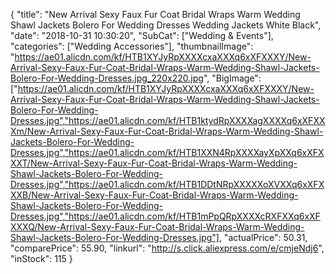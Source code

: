 {
	"title": "New Arrival Sexy Faux Fur Coat Bridal Wraps Warm Wedding Shawl Jackets Bolero For Wedding Dresses Wedding Jackets White Black",
	"date": "2018-10-31 10:30:20",
	"SubCat": ["Wedding & Events"],
	"categories": ["Wedding Accessories"],
	"thumbnailImage": "https://ae01.alicdn.com/kf/HTB1XYJyRpXXXXcxaXXXq6xXFXXXY/New-Arrival-Sexy-Faux-Fur-Coat-Bridal-Wraps-Warm-Wedding-Shawl-Jackets-Bolero-For-Wedding-Dresses.jpg_220x220.jpg",
	"BigImage": ["https://ae01.alicdn.com/kf/HTB1XYJyRpXXXXcxaXXXq6xXFXXXY/New-Arrival-Sexy-Faux-Fur-Coat-Bridal-Wraps-Warm-Wedding-Shawl-Jackets-Bolero-For-Wedding-Dresses.jpg","https://ae01.alicdn.com/kf/HTB1ktydRpXXXXagXXXXq6xXFXXXm/New-Arrival-Sexy-Faux-Fur-Coat-Bridal-Wraps-Warm-Wedding-Shawl-Jackets-Bolero-For-Wedding-Dresses.jpg","https://ae01.alicdn.com/kf/HTB1XXN4RpXXXXayXpXXq6xXFXXXT/New-Arrival-Sexy-Faux-Fur-Coat-Bridal-Wraps-Warm-Wedding-Shawl-Jackets-Bolero-For-Wedding-Dresses.jpg","https://ae01.alicdn.com/kf/HTB1DDtNRpXXXXXoXVXXq6xXFXXXB/New-Arrival-Sexy-Faux-Fur-Coat-Bridal-Wraps-Warm-Wedding-Shawl-Jackets-Bolero-For-Wedding-Dresses.jpg","https://ae01.alicdn.com/kf/HTB1mPpQRpXXXXcRXFXXq6xXFXXXQ/New-Arrival-Sexy-Faux-Fur-Coat-Bridal-Wraps-Warm-Wedding-Shawl-Jackets-Bolero-For-Wedding-Dresses.jpg"],
	"actualPrice": 50.31,
	"comparePrice": 55.90,
	"linkurl": "http://s.click.aliexpress.com/e/cmjeNdj6",
	"inStock": 115
}
